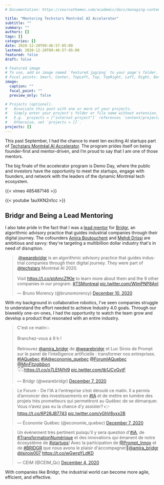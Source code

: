 ```yaml
---
# Documentation: https://sourcethemes.com/academic/docs/managing-content/

title: "Mentoring Techstars Montréal AI Accelerator"
subtitle: ""
summary: ""
authors: []
tags: []
categories: []
date: 2020-12-20T09:46:57-05:00
lastmod: 2020-12-20T09:46:57-05:00
featured: false
draft: false

# Featured image
# To use, add an image named `featured.jpg/png` to your page's folder.
# Focal points: Smart, Center, TopLeft, Top, TopRight, Left, Right, BottomLeft, Bottom, BottomRight.
image:
  caption: ""
  focal_point: ""
  preview_only: false

# Projects (optional).
#   Associate this post with one or more of your projects.
#   Simply enter your project's folder or file name without extension.
#   E.g. `projects = ["internal-project"]` references `content/project/deep-learning/index.md`.
#   Otherwise, set `projects = []`.
projects: []
---
```


This past September, I had the chance to meet ten exciting AI startups part of [Techstars Montréal AI Accelerator](https://demoday.techstars.com/montreal-ai-2020-t5).
The program prides itself on being founder-first and mentor-driven, and I’m proud to say that I am one of those mentors.

The big finale of the accelerator program is Demo Day, where the public and investors have the opportunity to meet the startups, engage with founders, and network with the leaders of the dynamic Montréal tech ecosystem.

{{< vimeo 485487146 >}}

{{< youtube 1auXKN2n1cc >}}

## Bridgr and Being a Lead Mentoring

I also take pride in the fact that I was a [lead mentor](https://www.techstars.com/the-line/advice/mentor-manifesto) for [Bridgr](https://bridgr.co/), an algorithmic advisory practice that guides industrial companies through their digital journey.
The cofounders [Amira Boutouchent](https://www.linkedin.com/in/amiraboutouchent/) and [Mehdi Drissi](https://www.linkedin.com/in/mdrissi/) are ambitious and savvy: they're targeting a multibillion dollar industry that's in need of disruption.

<blockquote class="twitter-tweet" data-dnt="true"><p lang="en" dir="ltr">.<a href="https://twitter.com/wearebridgr?ref_src=twsrc%5Etfw">@wearebridgr</a> is an algorithmic advisory practice that guides industrial companies through their digital journey. They were part of <a href="https://twitter.com/techstars?ref_src=twsrc%5Etfw">@techstars</a> Montréal AI 2020. <br><br>Visit <a href="https://t.co/ptAmcZfKle">https://t.co/ptAmcZfKle</a> to learn more about them and the 9 other companies in our program. <a href="https://twitter.com/hashtag/TSMontreal?src=hash&amp;ref_src=twsrc%5Etfw">#TSMontreal</a> <a href="https://t.co/WImPNP8AnI">pic.twitter.com/WImPNP8AnI</a></p>&mdash; Bruno Morency (@brunomorency) <a href="https://twitter.com/brunomorency/status/1337068461567189000?ref_src=twsrc%5Etfw">December 10, 2020</a></blockquote> <script async src="https://platform.twitter.com/widgets.js" charset="utf-8"></script>

With my background in collaborative robotics, I've seen companies struggle to understand the effort needed to achieve Industry 4.0 goals.
Through our biweekly one-on-ones, I had the opportunity to watch the team grow and develop a product that resonated with an entire industry.

<blockquote class="twitter-tweet"><p lang="fr" dir="ltr">C&#39;est ce matin💥<br><br>Branchez-vous à 9 h ! <br><br>Retrouvez <a href="https://twitter.com/amira_bridgr?ref_src=twsrc%5Etfw">@amira_bridgr</a> de <a href="https://twitter.com/wearebridgr?ref_src=twsrc%5Etfw">@wearebridgr</a> et Luc Sirois de Prompt sur le panel de l’intelligence artificielle : transformer nos entreprises. <a href="https://twitter.com/hashtag/IAQuebec?src=hash&amp;ref_src=twsrc%5Etfw">#IAQuebec</a> <a href="https://twitter.com/hashtag/IA?src=hash&amp;ref_src=twsrc%5Etfw">#IA</a><a href="https://twitter.com/economie_quebec?ref_src=twsrc%5Etfw">@economie_quebec</a> <a href="https://twitter.com/ForumIAQuebec?ref_src=twsrc%5Etfw">@ForumIAQuebec</a> <a href="https://twitter.com/MinFitzgibbon?ref_src=twsrc%5Etfw">@MinFitzgibbon</a> <br>👇👇<a href="https://t.co/o7LEfAfhl9">https://t.co/o7LEfAfhl9</a> <a href="https://t.co/tb1JCvGvtF">pic.twitter.com/tb1JCvGvtF</a></p>&mdash; Bridgr (@wearebridgr) <a href="https://twitter.com/wearebridgr/status/1335938598022078465?ref_src=twsrc%5Etfw">December 7, 2020</a></blockquote> <script async src="https://platform.twitter.com/widgets.js" charset="utf-8"></script>

<blockquote class="twitter-tweet"><p lang="fr" dir="ltr">Le Forum - De l&#39;IA à l&#39;entreprise s’est déroulé ce matin. Il a permis d’annoncer des investissements en <a href="https://twitter.com/hashtag/IA?src=hash&amp;ref_src=twsrc%5Etfw">#IA</a> et de mettre en lumière des projets très prometteurs qui permettront au Québec de se démarquer. Vous n’avez pas eu la chance d’y assister? 👉<a href="https://t.co/6P28JB7743">https://t.co/6P28JB7743</a> <a href="https://t.co/yGhV8yxx2B">pic.twitter.com/yGhV8yxx2B</a></p>&mdash; Économie Québec (@economie_quebec) <a href="https://twitter.com/economie_quebec/status/1336053827968131074?ref_src=twsrc%5Etfw">December 7, 2020</a></blockquote> <script async src="https://platform.twitter.com/widgets.js" charset="utf-8"></script>

<blockquote class="twitter-tweet"><p lang="fr" dir="ltr">Un événement très pertinent puisqu&#39;il y sera question d&#39;<a href="https://twitter.com/hashtag/iA?src=hash&amp;ref_src=twsrc%5Etfw">#iA</a>, de <a href="https://twitter.com/hashtag/TransformationNum%C3%A9rique?src=hash&amp;ref_src=twsrc%5Etfw">#TransformationNumérique</a> et des innovations qui émanent de notre écosystème de <a href="https://twitter.com/hashtag/startups?src=hash&amp;ref_src=twsrc%5Etfw">#startups</a>! Avec la participation de <a href="https://twitter.com/Prompt_Innov?ref_src=twsrc%5Etfw">@Prompt_Innov</a> et de <a href="https://twitter.com/hashtag/BRIDGR?src=hash&amp;ref_src=twsrc%5Etfw">#BRIDGR</a> que nous avons le plaisir d&#39;accompagner🚀<a href="https://twitter.com/amira_bridgr?ref_src=twsrc%5Etfw">@amira_bridgr</a> <a href="https://twitter.com/lsirois007?ref_src=twsrc%5Etfw">@lsirois007</a> <a href="https://t.co/wGwrpYLdKD">https://t.co/wGwrpYLdKD</a></p>&mdash; CEIM (@CEIM_Qc) <a href="https://twitter.com/CEIM_Qc/status/1334959259650551818?ref_src=twsrc%5Etfw">December 4, 2020</a></blockquote> <script async src="https://platform.twitter.com/widgets.js" charset="utf-8"></script>

With companies like Bridgr, the industrial world can become more agile, efficient, and effective.
